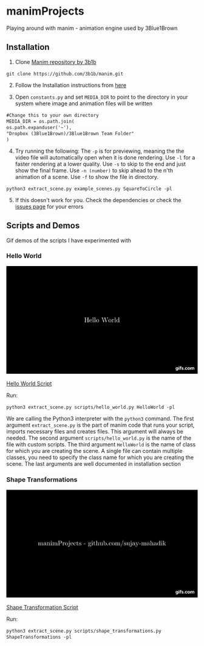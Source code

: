 # manimProjects
Playing around with manim - animation engine used by 3Blue1Brown
## Installation
1. Clone [Manim repository by 3b1b](https://github.com/3b1b/manim) 

```
git clone https://github.com/3b1b/manim.git
```

   
2. Follow the Installation instructions from [here](https://github.com/3b1b/manim#install-requirements) 

3. Open `constants.py` and set `MEDIA_DIR` 
to point to the directory in your system where image and animation files will be written
```
#Change this to your own directory
MEDIA_DIR = os.path.join(
os.path.expanduser('~'),
"Dropbox (3Blue1Brown)/3Blue1Brown Team Folder"
)
```

4. Try running the following:
The `-p` is for previewing, meaning the the video file will automatically open when it is done rendering. Use `-l` for a faster rendering at a lower quality. Use `-s` to skip to the end and just show the final frame. Use `-n (number)` to skip ahead to the n'th animation of a scene. Use `-f` to show the file in directory.
```
python3 extract_scene.py example_scenes.py SquareToCircle -pl
```


5. If this doesn't work for you. Check the dependencies or check the [issues page](https://github.com/3b1b/manim/issues?utf8=%E2%9C%93&q=is%3Aissue+is%3Aclosed) for your errors 

## Scripts and Demos
Gif demos of the scripts I have experimented with
### Hello World
 <img src="https://github.com/sujay-mahadik/manimProjects/blob/master/gifs/hello_world.gif" alt="Hello World">

[Hello World Script](https://github.com/sujay-mahadik/manimProjects/blob/master/scripts/hello_world.py)

Run:
```
python3 extract_scene.py scripts/hello_world.py HelloWorld -pl
```

 We are calling the Python3 interpreter with the `python3` command. The first argument `extract_scene.py` is the part of manim code that runs your script, imports necessary files and creates files. This argument will always be needed. The second argument `scripts/hello_world.py` is the name of the file with custom scripts. The third argument `HelloWorld` is the name of class for which you are creating the scene. A single file can contain multiple classes, you need to specify the class name for which you are creating the scene. The last arguments are well documented in installation section

### Shape Transformations
 <img src="https://github.com/sujay-mahadik/manimProjects/blob/master/gifs/shape_transformations.gif" alt="Shape Transformations">

[Shape Transformation Script](https://github.com/sujay-mahadik/manimProjects/blob/master/scripts/shape_transformations.py)

Run:
```
python3 extract_scene.py scripts/shape_transformations.py ShapeTransformations -pl
```